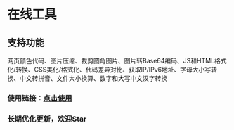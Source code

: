 # 在线工具  
## 支持功能  
网页颜色代码、图片压缩、裁剪圆角图片、图片转Base64编码、JS和HTML格式化/转换、CSS美化/格式化、代码差异对比、获取IP/IPv6地址、字母大小写转换、中文转拼音、文件大小换算、数字和大写中文汉字转换  

### 使用链接：[点击使用](https://resoumen.com/t "点击链接")  

### 长期优化更新，欢迎Star  
